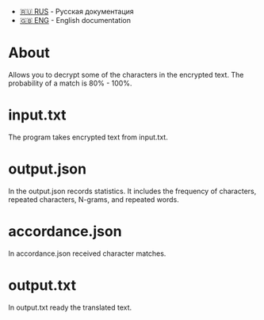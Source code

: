 - [:ru: RUS](./README.ru.md) - Русская документация
- [:uk: ENG](./README.md) - English documentation

# About
Allows you to decrypt some of the characters in the encrypted text. The probability of a match is 80% - 100%.
# input.txt
The program takes encrypted text from input.txt.
# output.json
In the output.json records statistics. It includes the frequency of characters, repeated characters, N-grams, and repeated words.
# accordance.json
In accordance.json received character matches.
# output.txt
In output.txt ready the translated text.
